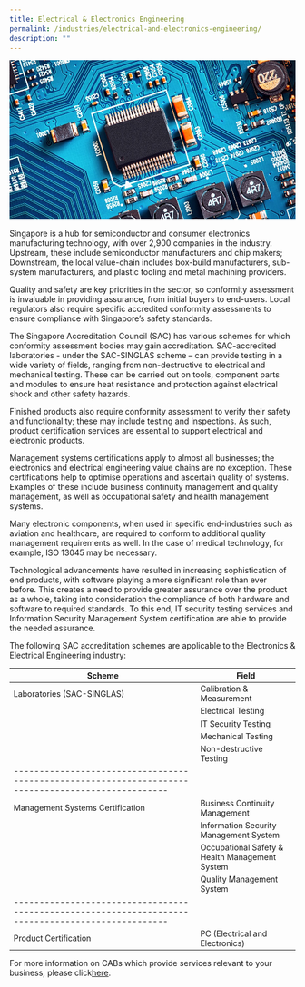 ```yaml
---
title: Electrical & Electronics Engineering
permalink: /industries/electrical-and-electronics-engineering/
description: ""
---
```

![Electrical & Electronics Engineering](/images/industries/electrical-and-electronics-engineering.jpg)

Singapore is a hub for semiconductor and consumer electronics manufacturing technology, with over 2,900 companies in the industry. Upstream, these include semiconductor manufacturers and chip makers; Downstream, the local value-chain includes box-build manufacturers, sub-system manufacturers, and plastic tooling and metal machining providers.

Quality and safety are key priorities in the sector, so conformity assessment is invaluable in providing assurance, from initial buyers to end-users. Local regulators also require specific accredited conformity assessments to ensure compliance with Singapore’s safety standards. 

The Singapore Accreditation Council (SAC) has various schemes for which conformity assessment bodies may gain accreditation. SAC-accredited laboratories - under the SAC-SINGLAS scheme – can provide testing in a wide variety of fields, ranging from non-destructive to electrical and mechanical testing. These can be carried out on tools, component parts and modules to ensure heat resistance and protection against electrical shock and other safety hazards. 

Finished products also require conformity assessment to verify their safety and functionality; these may include testing and inspections. As such, product certification services are essential to support electrical and electronic products.

Management systems certifications apply to almost all businesses; the electronics and electrical engineering value chains are no exception. These certifications help to optimise operations and ascertain quality of systems. Examples of these include business continuity management and quality management, as well as occupational safety and health management systems. 

Many electronic components, when used in specific end-industries such as aviation and healthcare, are required to conform to additional quality management requirements as well. In the case of medical technology, for example, ISO 13045 may be necessary.

Technological advancements have resulted in increasing sophistication of end products, with software playing a more significant role than ever before. This creates a need to provide greater assurance over the product as a whole, taking into consideration the compliance of both hardware and software to required standards. To this end, IT security testing services and Information Security Management System certification are able to provide the needed assurance.

The following SAC accreditation schemes are applicable to the Electronics & Electrical Engineering industry:

| Scheme                                          | Field                                          |
|-------------------------------------------------|------------------------------------------------|
| Laboratories (SAC-SINGLAS)                      | Calibration & Measurement                      |
|                                                 | Electrical Testing                             |
|                                                 | IT Security Testing                            |
|                                                 | Mechanical Testing                             |
|                                                 | Non-destructive Testing                        |
|--------------------------------------------------------------------------------------------------|
| Management Systems Certification                | Business Continuity Management                 |
|                                                 | Information Security Management System         |
|                                                 | Occupational Safety & Health Management System |
|                                                 | Quality Management System                      |
|--------------------------------------------------------------------------------------------------|
| Product Certification                           | PC (Electrical and Electronics)                |

For more information on CABs which provide services relevant to your business, please click[here](/services/accreditation-services).